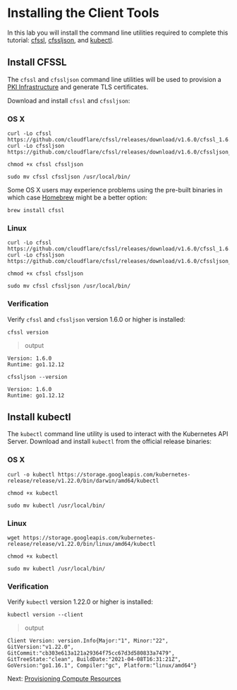 # Installing the Client Tools

In this lab you will install the command line utilities required to complete this tutorial: [cfssl](https://github.com/cloudflare/cfssl), [cfssljson](https://github.com/cloudflare/cfssl), and [kubectl](https://kubernetes.io/docs/tasks/tools/install-kubectl).


## Install CFSSL

The `cfssl` and `cfssljson` command line utilities will be used to provision a [PKI Infrastructure](https://en.wikipedia.org/wiki/Public_key_infrastructure) and generate TLS certificates.

Download and install `cfssl` and `cfssljson`:

### OS X

```
curl -Lo cfssl https://github.com/cloudflare/cfssl/releases/download/v1.6.0/cfssl_1.6.0_darwin_amd64
curl -Lo cfssljson https://github.com/cloudflare/cfssl/releases/download/v1.6.0/cfssljson_1.6.0_darwin_amd64
```

```
chmod +x cfssl cfssljson
```

```
sudo mv cfssl cfssljson /usr/local/bin/
```

Some OS X users may experience problems using the pre-built binaries in which case [Homebrew](https://brew.sh) might be a better option:

```
brew install cfssl
```

### Linux

```
curl -Lo cfssl https://github.com/cloudflare/cfssl/releases/download/v1.6.0/cfssl_1.6.0_linux_amd64
curl -Lo cfssljson https://github.com/cloudflare/cfssl/releases/download/v1.6.0/cfssljson_1.6.0_linux_amd64
```

```
chmod +x cfssl cfssljson
```

```
sudo mv cfssl cfssljson /usr/local/bin/
```

### Verification

Verify `cfssl` and `cfssljson` version 1.6.0 or higher is installed:

```
cfssl version
```

> output

```
Version: 1.6.0
Runtime: go1.12.12
```

```
cfssljson --version
```
```
Version: 1.6.0
Runtime: go1.12.12
```

## Install kubectl

The `kubectl` command line utility is used to interact with the Kubernetes API Server. Download and install `kubectl` from the official release binaries:

### OS X

```
curl -o kubectl https://storage.googleapis.com/kubernetes-release/release/v1.22.0/bin/darwin/amd64/kubectl
```

```
chmod +x kubectl
```

```
sudo mv kubectl /usr/local/bin/
```

### Linux

```
wget https://storage.googleapis.com/kubernetes-release/release/v1.22.0/bin/linux/amd64/kubectl
```

```
chmod +x kubectl
```

```
sudo mv kubectl /usr/local/bin/
```

### Verification

Verify `kubectl` version 1.22.0 or higher is installed:

```
kubectl version --client
```

> output

```
Client Version: version.Info{Major:"1", Minor:"22", GitVersion:"v1.22.0", GitCommit:"cb303e613a121a29364f75cc67d3d580833a7479", GitTreeState:"clean", BuildDate:"2021-04-08T16:31:21Z", GoVersion:"go1.16.1", Compiler:"gc", Platform:"linux/amd64"}
```

Next: [Provisioning Compute Resources](03-compute-resources.md)
